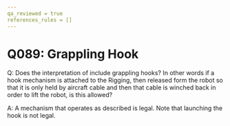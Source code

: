 ```yaml
---
qa_reviewed = true
references_rules = []
---
```


# Q089: Grappling Hook

Q: Does the interpretation of <RG06> include grappling hooks? In other words if a hook mechanism is attached to the Rigging, then released form the robot so that it is only held by aircraft cable and then that cable is winched back in order to lift the robot, is this allowed?

A: A mechanism that operates as described is legal. Note that launching the hook is not legal.
